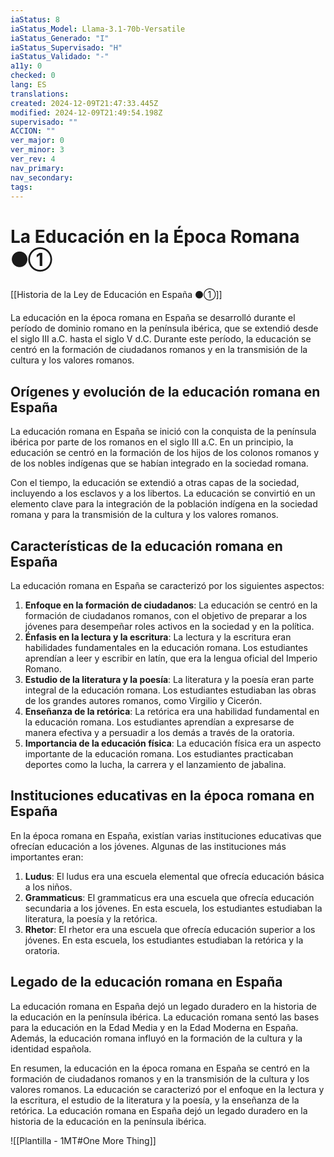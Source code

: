 ```yaml
---
iaStatus: 8
iaStatus_Model: Llama-3.1-70b-Versatile
iaStatus_Generado: "I"
iaStatus_Supervisado: "H"
iaStatus_Validado: "-"
a11y: 0
checked: 0
lang: ES
translations: 
created: 2024-12-09T21:47:33.445Z
modified: 2024-12-09T21:49:54.198Z
supervisado: ""
ACCION: ""
ver_major: 0
ver_minor: 3
ver_rev: 4
nav_primary: 
nav_secondary: 
tags:
---
```

# La Educación en la Época Romana  ⚫①

[[Historia de la Ley de Educación en España ⚫①]]

La educación en la época romana en España se desarrolló durante el período de dominio romano en la península ibérica, que se extendió desde el siglo III a.C. hasta el siglo V d.C. Durante este período, la educación se centró en la formación de ciudadanos romanos y en la transmisión de la cultura y los valores romanos.

## Orígenes y evolución de la educación romana en España

La educación romana en España se inició con la conquista de la península ibérica por parte de los romanos en el siglo III a.C. En un principio, la educación se centró en la formación de los hijos de los colonos romanos y de los nobles indígenas que se habían integrado en la sociedad romana.

Con el tiempo, la educación se extendió a otras capas de la sociedad, incluyendo a los esclavos y a los libertos. La educación se convirtió en un elemento clave para la integración de la población indígena en la sociedad romana y para la transmisión de la cultura y los valores romanos.

## Características de la educación romana en España

La educación romana en España se caracterizó por los siguientes aspectos:

1. **Enfoque en la formación de ciudadanos**: La educación se centró en la formación de ciudadanos romanos, con el objetivo de preparar a los jóvenes para desempeñar roles activos en la sociedad y en la política.
2. **Énfasis en la lectura y la escritura**: La lectura y la escritura eran habilidades fundamentales en la educación romana. Los estudiantes aprendían a leer y escribir en latín, que era la lengua oficial del Imperio Romano.
3. **Estudio de la literatura y la poesía**: La literatura y la poesía eran parte integral de la educación romana. Los estudiantes estudiaban las obras de los grandes autores romanos, como Virgilio y Cicerón.
4. **Enseñanza de la retórica**: La retórica era una habilidad fundamental en la educación romana. Los estudiantes aprendían a expresarse de manera efectiva y a persuadir a los demás a través de la oratoria.
5. **Importancia de la educación física**: La educación física era un aspecto importante de la educación romana. Los estudiantes practicaban deportes como la lucha, la carrera y el lanzamiento de jabalina.

## Instituciones educativas en la época romana en España

En la época romana en España, existían varias instituciones educativas que ofrecían educación a los jóvenes. Algunas de las instituciones más importantes eran:

1. **Ludus**: El ludus era una escuela elemental que ofrecía educación básica a los niños.
2. **Grammaticus**: El grammaticus era una escuela que ofrecía educación secundaria a los jóvenes. En esta escuela, los estudiantes estudiaban la literatura, la poesía y la retórica.
3. **Rhetor**: El rhetor era una escuela que ofrecía educación superior a los jóvenes. En esta escuela, los estudiantes estudiaban la retórica y la oratoria.

## Legado de la educación romana en España

La educación romana en España dejó un legado duradero en la historia de la educación en la península ibérica. La educación romana sentó las bases para la educación en la Edad Media y en la Edad Moderna en España. Además, la educación romana influyó en la formación de la cultura y la identidad española.

En resumen, la educación en la época romana en España se centró en la formación de ciudadanos romanos y en la transmisión de la cultura y los valores romanos. La educación se caracterizó por el enfoque en la lectura y la escritura, el estudio de la literatura y la poesía, y la enseñanza de la retórica. La educación romana en España dejó un legado duradero en la historia de la educación en la península ibérica.

![[Plantilla - 1MT#One More Thing]]